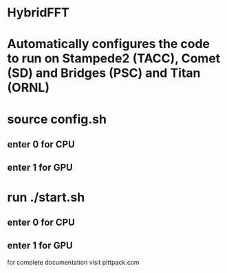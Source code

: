 # HybridFFT

# Automatically configures the code to run on Stampede2 (TACC), Comet (SD) and Bridges (PSC) and Titan (ORNL) 

# source config.sh 
## enter 0 for CPU 
## enter 1 for GPU

# run ./start.sh
## enter 0 for CPU 
## enter 1 for GPU

for complete documentation visit pittpack.com

